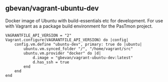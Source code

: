 gbevan/vagrant-ubuntu-dev
-------------------------

Docker image of Ubuntu with build-essentials etc for development.  For use with Vagrant as a package build environment for the PasTmon project.

    VAGRANTFILE_API_VERSION = "2"
    Vagrant.configure(VAGRANTFILE_API_VERSION) do |config|
        config.vm.define "ubuntu-dev", primary: true do |ubuntu|
            ubuntu.vm.synced_folder "/", "/home/vagrant/src"
            ubuntu.vm.provider "docker" do |d|
                d.image = "gbevan/vagrant-ubuntu-dev:latest"
                d.has_ssh = true
            end
        end
    end
